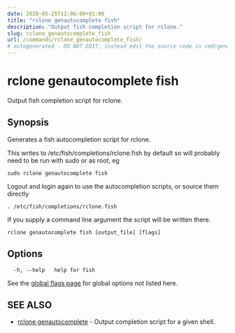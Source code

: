 ```yaml
---
date: 2020-05-25T12:06:00+01:00
title: "rclone genautocomplete fish"
description: "Output fish completion script for rclone."
slug: rclone_genautocomplete_fish
url: /commands/rclone_genautocomplete_fish/
# autogenerated - DO NOT EDIT, instead edit the source code in cmd/genautocomplete/fish/ and as part of making a release run "make commanddocs"
---
```

# rclone genautocomplete fish

Output fish completion script for rclone.

## Synopsis


Generates a fish autocompletion script for rclone.

This writes to /etc/fish/completions/rclone.fish by default so will
probably need to be run with sudo or as root, eg

    sudo rclone genautocomplete fish

Logout and login again to use the autocompletion scripts, or source
them directly

    . /etc/fish/completions/rclone.fish

If you supply a command line argument the script will be written
there.


```
rclone genautocomplete fish [output_file] [flags]
```

## Options

```
  -h, --help   help for fish
```

See the [global flags page](/flags/) for global options not listed here.

## SEE ALSO

* [rclone genautocomplete](/commands/rclone_genautocomplete/)	 - Output completion script for a given shell.

